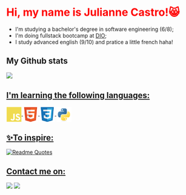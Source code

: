 <h1 style="color: #FF0000;">Hi, my name is Julianne Castro!😸</h1>

- I'm studying a bachelor's degree in software engineering (6/8);
- I'm doing fullstack bootcamp at [DIO](https://web.dio.me/);
- I study advanced english (9/10) and pratice a little french haha!
## My Github stats
<div>
  <a href="https://github.com/jucastrum">
  <img height="180cm" src="https://github-readme-stats.vercel.app/api?username=jucastrum&theme=transparent&bg_color=ec63a1&border_color=fff&show_icons=true&icon_color=fff&title_color=fff&text_color=fff&hide_title=true&hide_stars"/a>  
</div>
   
## I'm learning the following languages:
<div>
  <img align="center" alt="Ju-Js" height="40" width="40" src="https://raw.githubusercontent.com/devicons/devicon/master/icons/javascript/javascript-plain.svg">
  <img align="center" alt="Ju-HTML" height="40" width="40" src="https://raw.githubusercontent.com/devicons/devicon/master/icons/html5/html5-original.svg">
  <img align="center" alt="Ju-CSS" height="40" width="40" src="https://raw.githubusercontent.com/devicons/devicon/master/icons/css3/css3-original.svg">
  <img align="center" alt="Ju-Python" height="40" width="40" src="https://raw.githubusercontent.com/devicons/devicon/master/icons/python/python-original.svg">
</div>


## ✨To inspire:

![Readme Quotes](https://quotes-github-readme.vercel.app/api?type=horizontal&theme=dracula)

## Contact me on:
<div> 
  <a href="https://instagram.com/jucastrum" target="_blank"><img src="https://img.shields.io/badge/-Instagram-ec63a1?style=for-the-badge&logo=instagram&logoColor=white" target="_blank"></a>
  <a href="https://juportifolio.vercel.app/" target="_blank"><img src="https://img.shields.io/badge/-Portfolio-ec63a1?style=for-the-badge" target="_blank"></a>
</div>

